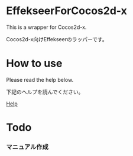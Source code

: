 ﻿EffekseerForCocos2d-x
=========

This is a wrapper for Cocos2d-x.

Cocos2d-x向けEffekseerのラッパーです。

How to use
=========

Please read the help below.

下記のヘルプを読んでください。

[Help](https://effekseer.github.io/EffekseerForCocos2d-x/)

Todo
=========

### マニュアル作成